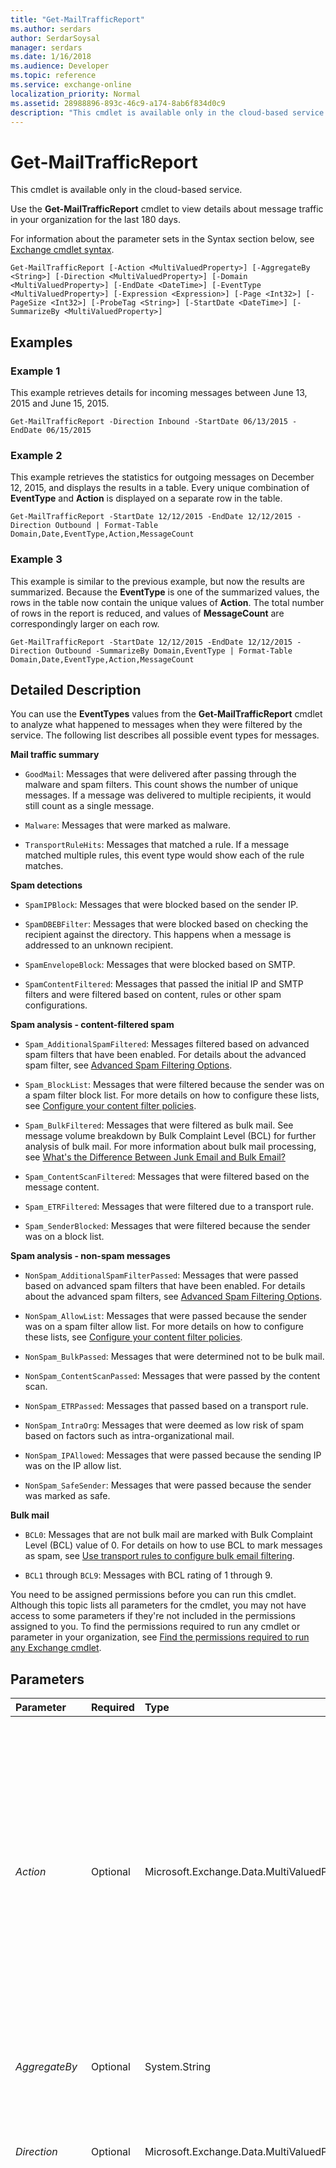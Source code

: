 ```yaml
---
title: "Get-MailTrafficReport"
ms.author: serdars
author: SerdarSoysal
manager: serdars
ms.date: 1/16/2018
ms.audience: Developer
ms.topic: reference
ms.service: exchange-online
localization_priority: Normal
ms.assetid: 28988896-893c-46c9-a174-8ab6f834d0c9
description: "This cmdlet is available only in the cloud-based service."
---
```


# Get-MailTrafficReport

This cmdlet is available only in the cloud-based service. 
  
Use the **Get-MailTrafficReport** cmdlet to view details about message traffic in your organization for the last 180 days.
  
For information about the parameter sets in the Syntax section below, see [Exchange cmdlet syntax](https://technet.microsoft.com/library/bb123552.aspx). 
  
```
Get-MailTrafficReport [-Action <MultiValuedProperty>] [-AggregateBy <String>] [-Direction <MultiValuedProperty>] [-Domain <MultiValuedProperty>] [-EndDate <DateTime>] [-EventType <MultiValuedProperty>] [-Expression <Expression>] [-Page <Int32>] [-PageSize <Int32>] [-ProbeTag <String>] [-StartDate <DateTime>] [-SummarizeBy <MultiValuedProperty>]

```

## Examples
<a name="Examples"> </a>

### Example 1

This example retrieves details for incoming messages between June 13, 2015 and June 15, 2015.
  
```
Get-MailTrafficReport -Direction Inbound -StartDate 06/13/2015 -EndDate 06/15/2015
```

### Example 2

This example retrieves the statistics for outgoing messages on December 12, 2015, and displays the results in a table. Every unique combination of **EventType** and **Action** is displayed on a separate row in the table.
  
```
Get-MailTrafficReport -StartDate 12/12/2015 -EndDate 12/12/2015 -Direction Outbound | Format-Table Domain,Date,EventType,Action,MessageCount
```

### Example 3

This example is similar to the previous example, but now the results are summarized. Because the **EventType** is one of the summarized values, the rows in the table now contain the unique values of **Action**. The total number of rows in the report is reduced, and values of **MessageCount** are correspondingly larger on each row.
  
```
Get-MailTrafficReport -StartDate 12/12/2015 -EndDate 12/12/2015 -Direction Outbound -SummarizeBy Domain,EventType | Format-Table Domain,Date,EventType,Action,MessageCount
```

## Detailed Description
<a name="DetailedDescription"> </a>

You can use the **EventTypes** values from the **Get-MailTrafficReport** cmdlet to analyze what happened to messages when they were filtered by the service. The following list describes all possible event types for messages.
  
 **Mail traffic summary**
  
-  `GoodMail`: Messages that were delivered after passing through the malware and spam filters. This count shows the number of unique messages. If a message was delivered to multiple recipients, it would still count as a single message.
    
-  `Malware`: Messages that were marked as malware.
    
-  `TransportRuleHits`: Messages that matched a rule. If a message matched multiple rules, this event type would show each of the rule matches.
    
 **Spam detections**
  
-  `SpamIPBlock`: Messages that were blocked based on the sender IP.
    
-  `SpamDBEBFilter`: Messages that were blocked based on checking the recipient against the directory. This happens when a message is addressed to an unknown recipient.
    
-  `SpamEnvelopeBlock`: Messages that were blocked based on SMTP.
    
-  `SpamContentFiltered`: Messages that passed the initial IP and SMTP filters and were filtered based on content, rules or other spam configurations.
    
 **Spam analysis - content-filtered spam**
  
-  `Spam_AdditionalSpamFiltered`: Messages filtered based on advanced spam filters that have been enabled. For details about the advanced spam filter, see [Advanced Spam Filtering Options](http://technet.microsoft.com/library/b286f853-b484-4af0-b01f-281fffd85e7a.aspx).
    
-  `Spam_BlockList`: Messages that were filtered because the sender was on a spam filter block list. For more details on how to configure these lists, see [Configure your content filter policies](http://technet.microsoft.com/library/316544cb-db1d-4c25-a5b9-c73bbcf53047.aspx).
    
-  `Spam_BulkFiltered`: Messages that were filtered as bulk mail. See message volume breakdown by Bulk Complaint Level (BCL) for further analysis of bulk mail. For more information about bulk mail processing, see [What's the Difference Between Junk Email and Bulk Email?](http://technet.microsoft.com/library/8079f193-1b40-4081-9e5d-d0e50dfbcc59.aspx)
    
-  `Spam_ContentScanFiltered`: Messages that were filtered based on the message content.
    
-  `Spam_ETRFiltered`: Messages that were filtered due to a transport rule.
    
-  `Spam_SenderBlocked`: Messages that were filtered because the sender was on a block list.
    
 **Spam analysis - non-spam messages**
  
-  `NonSpam_AdditionalSpamFilterPassed`: Messages that were passed based on advanced spam filters that have been enabled. For details about the advanced spam filters, see [Advanced Spam Filtering Options](http://technet.microsoft.com/library/b286f853-b484-4af0-b01f-281fffd85e7a.aspx).
    
-  `NonSpam_AllowList`: Messages that were passed because the sender was on a spam filter allow list. For more details on how to configure these lists, see [Configure your content filter policies](http://technet.microsoft.com/library/316544cb-db1d-4c25-a5b9-c73bbcf53047.aspx).
    
-  `NonSpam_BulkPassed`: Messages that were determined not to be bulk mail.
    
-  `NonSpam_ContentScanPassed`: Messages that were passed by the content scan.
    
-  `NonSpam_ETRPassed`: Messages that passed based on a transport rule.
    
-  `NonSpam_IntraOrg`: Messages that were deemed as low risk of spam based on factors such as intra-organizational mail.
    
-  `NonSpam_IPAllowed`: Messages that were passed because the sending IP was on the IP allow list.
    
-  `NonSpam_SafeSender`: Messages that were passed because the sender was marked as safe.
    
 **Bulk mail**
  
-  `BCL0`: Messages that are not bulk mail are marked with Bulk Complaint Level (BCL) value of 0. For details on how to use BCL to mark messages as spam, see [Use transport rules to configure bulk email filtering](http://technet.microsoft.com/library/2889c82e-fab0-4e85-87b0-b001b2ccd4f7.aspx).
    
-  `BCL1` through `BCL9`: Messages with BCL rating of 1 through 9.
    
You need to be assigned permissions before you can run this cmdlet. Although this topic lists all parameters for the cmdlet, you may not have access to some parameters if they're not included in the permissions assigned to you. To find the permissions required to run any cmdlet or parameter in your organization, see [Find the permissions required to run any Exchange cmdlet](https://technet.microsoft.com/library/mt432940.aspx).
  
## Parameters
<a name="DetailedDescription"> </a>

|**Parameter**|**Required**|**Type**|**Description**|
|:-----|:-----|:-----|:-----|
| _Action_ <br/> |Optional  <br/> |Microsoft.Exchange.Data.MultiValuedProperty  <br/> |The  _Action_ parameter filters the report by the action taken by DLP policies, transport rules, malware filtering, or spam filtering. To view the complete list of valid values for this parameter, run the command `Get-MailFilterListReport -SelectionTarget Actions`. The action you specify must correspond to the report type. For example, you can only specify malware filter actions for malware reports.  <br/> You can specify multiple values separated by commas.  <br/> |
| _AggregateBy_ <br/> |Optional  <br/> |System.String  <br/> |The  _AggregateBy_ parameter specifies the reporting period. Valid values are `Hour`,  `Day`, or  `Summary`. The default value is  `Day`.  <br/> |
| _Direction_ <br/> |Optional  <br/> |Microsoft.Exchange.Data.MultiValuedProperty  <br/> |The  _Direction_ parameter filters the results by incoming or outgoing messages. Valid values for this parameter are `Inbound` and `Outbound`.  <br/> |
| _Domain_ <br/> |Optional  <br/> |Microsoft.Exchange.Data.MultiValuedProperty  <br/> | The _Domain_ parameter filters the results by an accepted domain in the cloud-based organization. You can specify multiple domain values separated by commas, or the value `All`.  <br/>  If you don't use the _Domain_ parameter, the message count for your entire organization is returned. This includes messages that were sent from or to unregistered domains that are attributed to your organization. Unregistered domains can be attributed to your organization in hybrid or EOP standalone configurations. <br/> **Notes:**:  <br/>  Messages that are sent to recipients in multiple domains are counted differently at the domain level versus the organizational level. At the domain level, the message is counted for each different domain. At the organizational level, the message is counted only once. Therefore, if you add up the total number of received messages for each domain, the value might not match the total number of received messages for the organization. <br/>  The **Domain** value is `Others` for messages that were sent from or to unregistered domains that are attributed to your organization (messages in domains that aren't configured as accepted domains in your organization). <br/> |
| _EndDate_ <br/> |Optional  <br/> |System.DateTime  <br/> |The  _EndDate_ parameter specifies the end date of the date range. <br/> Use the short date format that's defined in the **Regional Options** settings on the computer where you're running the command. For example, if the computer is configured to use the short date format _mm_/ _dd_/ _yyyy_, enter 09/01/2015 to specify September 1, 2015. You can enter the date only, or you can enter the date and time of day. If you enter the date and time of day, enclose the value in quotation marks ("), for example,"09/01/2015 5:00 PM".  <br/> |
| _EventType_ <br/> |Optional  <br/> |Microsoft.Exchange.Data.MultiValuedProperty  <br/> |The  _EventType_ parameter filters the report by the event type. To view the complete list of valid values for this parameter, run the command `Get-MailFilterListReport -SelectionTarget EventTypes`. The event type you specify must correspond to the report. For example, you can only specify malware filter events for malware reports.  <br/> You can specify multiple values separated by commas.  <br/> |
| _Expression_ <br/> |Optional  <br/> |System.Linq.Expressions.Expression  <br/> |This parameter is reserved for internal Microsoft use.  <br/> |
| _Page_ <br/> |Optional  <br/> |System.Int32  <br/> |The  _Page_ parameter specifies the page number of the results you want to view. Valid input for this parameter is an integer between 1 and 1000. The default value is 1. <br/> |
| _PageSize_ <br/> |Optional  <br/> |System.Int32  <br/> |The  _PageSize_ parameter specifies the maximum number of entries per page. Valid input for this parameter is an integer between 1 and 5000. The default value is 1000. <br/> |
| _ProbeTag_ <br/> |Optional  <br/> |System.String  <br/> |This parameter is reserved for internal Microsoft use.  <br/> |
| _StartDate_ <br/> |Optional  <br/> |System.DateTime  <br/> |The  _StartDate_ parameter specifies the start date of the date range. <br/> Use the short date format that's defined in the **Regional Options** settings on the computer where you're running the command. For example, if the computer is configured to use the short date format _mm_/ _dd_/ _yyyy_, enter 09/01/2015 to specify September 1, 2015. You can enter the date only, or you can enter the date and time of day. If you enter the date and time of day, enclose the value in quotation marks ("), for example,"09/01/2015 5:00 PM".  <br/> |
| _SummarizeBy_ <br/> |Optional  <br/> |Microsoft.Exchange.Data.MultiValuedProperty  <br/> |The  _SummarizeBy_ parameter returns totals based on the values you specify. If your report filters data using any of the values accepted by this parameter, you can use the _SummarizeBy_ parameter to summarize the results based on those values. To decrease the number of rows returned in the report, consider using the _SummarizeBy_ parameter. Summarizing reduces the amount of data that's retrieved for the report, and delivers the report faster. For example, instead of seeing each instance of a specific value of `EventType` on an individual row in the report, you can use the _SummarizeBy_ parameter to see the total number of instances of that value of `EventType` on one row in the report. <br/> For the **Get-MailTrafficReport** cmdlet, the _SummarizeBy_ parameter accepts the values `Action`,  `Domain`, and  `EventType`. You can specify multiple values separated by commas.  <br/> |
   
## Input Types
<a name="InputTypes"> </a>

To see the input types that this cmdlet accepts, see [Cmdlet Input and Output Types](http://go.microsoft.com/fwlink/p/?linkId=616387). If the Input Type field for a cmdlet is blank, the cmdlet doesn't accept input data. 
  
## Return Types
<a name="ReturnTypes"> </a>

To see the return types, which are also known as output types, that this cmdlet accepts, see [Cmdlet Input and Output Types](http://go.microsoft.com/fwlink/p/?linkId=616387). If the Output Type field is blank, the cmdlet doesn't return data. 
  

